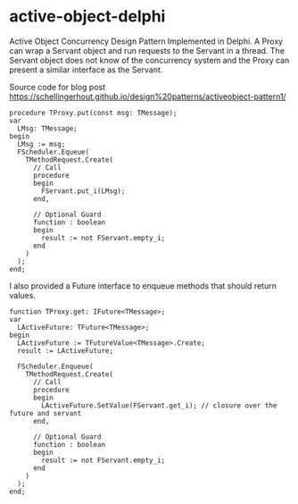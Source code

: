 # active-object-delphi
Active Object Concurrency Design Pattern Implemented in Delphi. A Proxy can wrap a Servant object and run requests to the Servant in a thread. The Servant object does not know of the concurrency system and the Proxy can present a similar interface as the Servant. 

Source code for blog post
https://schellingerhout.github.io/design%20patterns/activeobject-pattern1/

```
procedure TProxy.put(const msg: TMessage);
var
  LMsg: TMessage;
begin
  LMsg := msg;
  FScheduler.Equeue(
    TMethodRequest.Create(
      // Call
      procedure
      begin
        FServant.put_i(LMsg);
      end,

      // Optional Guard
      function : boolean
      begin
        result := not FServant.empty_i;
      end
    )
  );
end;
```

I also provided a Future interface to enqueue methods that should return values.

```
function TProxy.get: IFuture<TMessage>;
var
  LActiveFuture: TFuture<TMessage>;
begin
  LActiveFuture := TFutureValue<TMessage>.Create;
  result := LActiveFuture;

  FScheduler.Enqueue(
    TMethodRequest.Create(
      // Call
      procedure
      begin
        LActiveFuture.SetValue(FServant.get_i); // closure over the future and servant
      end,

      // Optional Guard
      function : boolean
      begin
        result := not FServant.empty_i;
      end
    )
  );
end;
```


